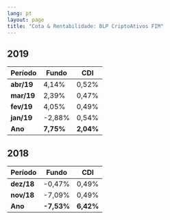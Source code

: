 ```yaml
---
lang: pt
layout: page
title: "Cota & Rentabilidade: BLP CriptoAtivos FIM"
---
```


## 2019

Período | Fundo | CDI
---|---|---
**abr/19** | 4,14% | 0,52%
**mar/19** | 2,39% | 0,47%
**fev/19** | 4,05% | 0,49%
**jan/19** | -2,88% | 0,54%
**Ano**  | **7,75%** | **2,04%**

## 2018

Período | Fundo | CDI
---|---|---
**dez/18** | -0,47% |  0,49%
**nov/18**  | -7,09%  | 0,49%
**Ano**  | **-7,53%** | **6,42%**
